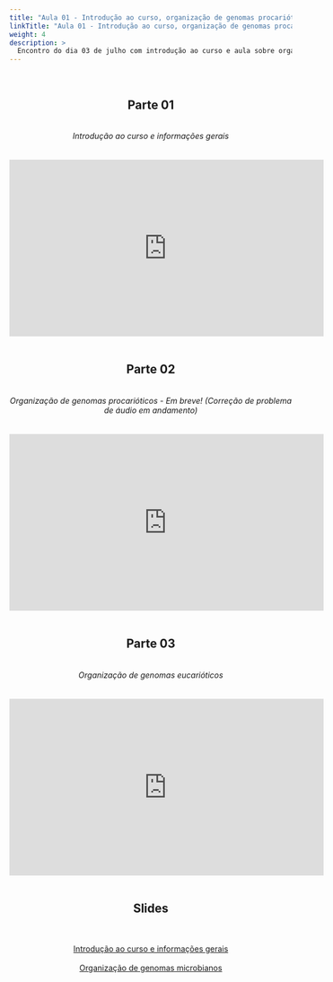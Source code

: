 ```yaml
---
title: "Aula 01 - Introdução ao curso, organização de genomas procarióticos e eucarióticos, genomas de fungos e suas especificidades"
linkTitle: "Aula 01 - Introdução ao curso, organização de genomas procarióticos e eucarióticos, genomas de fungos e suas especificidades"
weight: 4
description: >
  Encontro do dia 03 de julho com introdução ao curso e aula sobre organização de genomas procarióticos e eucarióticos, genomas de fungos e suas especificidades
---
```


<br>
<div align="center">
<h2>Parte 01</h2>
<br>
<i>Introdução ao curso e informações gerais</i>
<br><br><br>
<iframe width="560" height="315" src="https://www.youtube.com/embed/yyMot1jXmwA" frameborder="0" allow="accelerometer; autoplay; clipboard-write; encrypted-media; gyroscope; picture-in-picture" allowfullscreen></iframe>
<br><br>

<h2>Parte 02</h2>
<br>
<i>Organização de genomas procarióticos - Em breve! (Correção de problema de áudio em andamento)</i>
<br><br><br>
<iframe width="560" height="315" src="https://www.youtube.com/embed/38-08NqymCo" frameborder="0" allow="accelerometer; autoplay; clipboard-write; encrypted-media; gyroscope; picture-in-picture" allowfullscreen></iframe>
<br><br>

<h2>Parte 03</h2>
<br>
<i>Organização de genomas eucarióticos</i>
<br><br><br>
<iframe width="560" height="315" src="https://www.youtube.com/embed/XAWMc7t2msA" frameborder="0" allow="accelerometer; autoplay; clipboard-write; encrypted-media; gyroscope; picture-in-picture" allowfullscreen></iframe>
<br><br>

<h2>Slides</h2>
<br><br>
<a href="https://github.com/desirrepetters/gstreinamentoeconsultoria/raw/master/userguide/content/pt-br/genomica/2023_01/sincronas/pdf/aula_01a.pdf">Introdução ao curso e informações gerais</a>
<br><br>
<a href="https://github.com/desirrepetters/gstreinamentoeconsultoria/raw/master/userguide/content/pt-br/genomica/2023_01/sincronas/pdf/aula_01b.pdf">Organização de genomas microbianos</a>
<br><br>
</div>